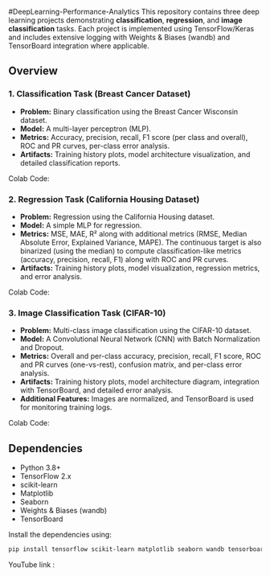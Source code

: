 #DeepLearning-Performance-Analytics
This repository contains three deep learning projects demonstrating **classification**, **regression**, and **image classification** tasks. Each project is implemented using TensorFlow/Keras and includes extensive logging with Weights & Biases (wandb) and TensorBoard integration where applicable.

## Overview

### 1. Classification Task (Breast Cancer Dataset)
- **Problem:** Binary classification using the Breast Cancer Wisconsin dataset.
- **Model:** A multi-layer perceptron (MLP).
- **Metrics:** Accuracy, precision, recall, F1 score (per class and overall), ROC and PR curves, per-class error analysis.
- **Artifacts:** Training history plots, model architecture visualization, and detailed classification reports.

Colab Code:

### 2. Regression Task (California Housing Dataset)
- **Problem:** Regression using the California Housing dataset.
- **Model:** A simple MLP for regression.
- **Metrics:** MSE, MAE, R² along with additional metrics (RMSE, Median Absolute Error, Explained Variance, MAPE). The continuous target is also binarized (using the median) to compute classification-like metrics (accuracy, precision, recall, F1) along with ROC and PR curves.
- **Artifacts:** Training history plots, model visualization, regression metrics, and error analysis.

Colab Code:

### 3. Image Classification Task (CIFAR-10)
- **Problem:** Multi-class image classification using the CIFAR-10 dataset.
- **Model:** A Convolutional Neural Network (CNN) with Batch Normalization and Dropout.
- **Metrics:** Overall and per-class accuracy, precision, recall, F1 score, ROC and PR curves (one-vs-rest), confusion matrix, and per-class error analysis.
- **Artifacts:** Training history plots, model architecture diagram, integration with TensorBoard, and detailed error analysis.
- **Additional Features:** Images are normalized, and TensorBoard is used for monitoring training logs.

Colab Code:

## Dependencies

- Python 3.8+
- TensorFlow 2.x
- scikit-learn
- Matplotlib
- Seaborn
- Weights & Biases (wandb)
- TensorBoard

Install the dependencies using:

```bash
pip install tensorflow scikit-learn matplotlib seaborn wandb tensorboard
```
YouTube link : 
